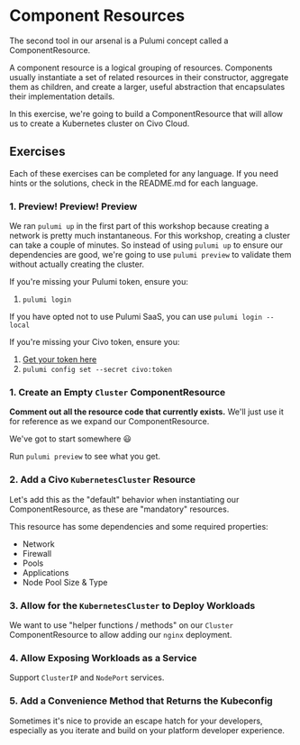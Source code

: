 # Component Resources

The second tool in our arsenal is a Pulumi concept called a ComponentResource.

A component resource is a logical grouping of resources. Components usually instantiate a set of related resources in their constructor, aggregate them as children, and create a larger, useful abstraction that encapsulates their implementation details.

In this exercise, we're going to build a ComponentResource that will allow us to create a Kubernetes cluster on Civo Cloud.

## Exercises

Each of these exercises can be completed for any language. If you need hints or the solutions, check in the README.md for each language.

### 1. Preview! Preview! Preview

We ran `pulumi up` in the first part of this workshop because creating a network is pretty much instantaneous. For this workshop, creating a cluster can take a couple of minutes. So instead of using `pulumi up` to ensure our dependencies are good, we're going to use `pulumi preview` to validate them without actually creating the cluster.

If you're missing your Pulumi token, ensure you:

1. `pulumi login`

If you have opted not to use Pulumi SaaS, you can use `pulumi login --local`

If you're missing your Civo token, ensure you:

1. [Get your token here](https://www.civo.com/account/security)
2. `pulumi config set --secret civo:token`

### 1. Create an Empty `Cluster` ComponentResource

**Comment out all the resource code that currently exists.** We'll just use it for reference as we expand our ComponentResource.

We've got to start somewhere 😃

Run `pulumi preview` to see what you get.

### 2. Add a Civo `KubernetesCluster` Resource

Let's add this as the "default" behavior when instantiating our ComponentResource, as these are "mandatory" resources.

This resource has some dependencies and some required properties:

- Network
- Firewall
- Pools
- Applications
- Node Pool Size & Type

### 3. Allow for the `KubernetesCluster` to Deploy Workloads

We want to use "helper functions / methods" on our `Cluster` ComponentResource to allow adding our `nginx` deployment.

### 4. Allow Exposing Workloads as a Service

Support `ClusterIP` and `NodePort` services.

### 5. Add a Convenience Method that Returns the Kubeconfig

Sometimes it's nice to provide an escape hatch for your developers, especially as you iterate and build on your platform developer experience.

